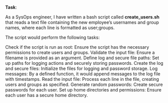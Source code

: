 **Task**:


As a SysOps engineer, I have written a bash script called **create_users.sh** that reads a text file containing the new employee’s usernames and group names, where each line is formatted as user;groups.

The script would perform the following tasks:

Check if the script is run as root: Ensure the script has the necessary permissions to create users and groups.
Validate the input file: Ensure a filename is provided as an argument.
Define log and secure file paths: Set up paths for logging actions and securely storing passwords.
Create the log and secure files: Initialize the files for logging and password storage.
Log messages: By a defined function, it would append messages to the log file with timestamps.
Read the input file: Process each line in the file, creating users and groups as specified.
Generate random passwords: Create secure passwords for each user.
Set up home directories and permissions: Ensure each user has a secure home directory.
